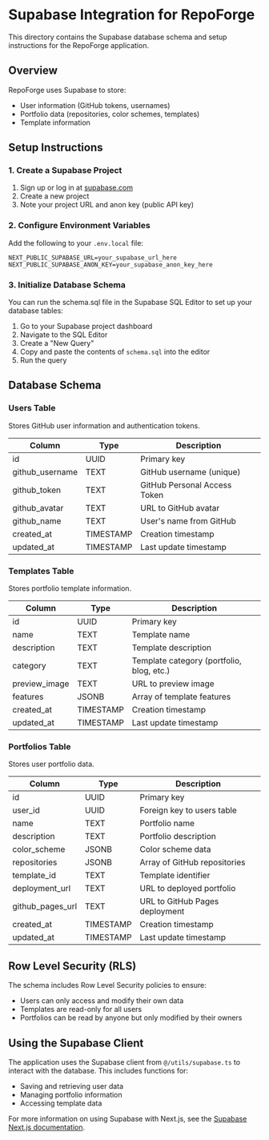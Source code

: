 # Supabase Integration for RepoForge

This directory contains the Supabase database schema and setup instructions for the RepoForge application.

## Overview

RepoForge uses Supabase to store:
- User information (GitHub tokens, usernames)
- Portfolio data (repositories, color schemes, templates)
- Template information

## Setup Instructions

### 1. Create a Supabase Project

1. Sign up or log in at [supabase.com](https://supabase.com)
2. Create a new project
3. Note your project URL and anon key (public API key)

### 2. Configure Environment Variables

Add the following to your `.env.local` file:

```
NEXT_PUBLIC_SUPABASE_URL=your_supabase_url_here
NEXT_PUBLIC_SUPABASE_ANON_KEY=your_supabase_anon_key_here
```

### 3. Initialize Database Schema

You can run the schema.sql file in the Supabase SQL Editor to set up your database tables:

1. Go to your Supabase project dashboard
2. Navigate to the SQL Editor
3. Create a "New Query"
4. Copy and paste the contents of `schema.sql` into the editor
5. Run the query

## Database Schema

### Users Table
Stores GitHub user information and authentication tokens.

| Column | Type | Description |
|--------|------|-------------|
| id | UUID | Primary key |
| github_username | TEXT | GitHub username (unique) |
| github_token | TEXT | GitHub Personal Access Token |
| github_avatar | TEXT | URL to GitHub avatar |
| github_name | TEXT | User's name from GitHub |
| created_at | TIMESTAMP | Creation timestamp |
| updated_at | TIMESTAMP | Last update timestamp |

### Templates Table
Stores portfolio template information.

| Column | Type | Description |
|--------|------|-------------|
| id | UUID | Primary key |
| name | TEXT | Template name |
| description | TEXT | Template description |
| category | TEXT | Template category (portfolio, blog, etc.) |
| preview_image | TEXT | URL to preview image |
| features | JSONB | Array of template features |
| created_at | TIMESTAMP | Creation timestamp |
| updated_at | TIMESTAMP | Last update timestamp |

### Portfolios Table
Stores user portfolio data.

| Column | Type | Description |
|--------|------|-------------|
| id | UUID | Primary key |
| user_id | UUID | Foreign key to users table |
| name | TEXT | Portfolio name |
| description | TEXT | Portfolio description |
| color_scheme | JSONB | Color scheme data |
| repositories | JSONB | Array of GitHub repositories |
| template_id | TEXT | Template identifier |
| deployment_url | TEXT | URL to deployed portfolio |
| github_pages_url | TEXT | URL to GitHub Pages deployment |
| created_at | TIMESTAMP | Creation timestamp |
| updated_at | TIMESTAMP | Last update timestamp |

## Row Level Security (RLS)

The schema includes Row Level Security policies to ensure:
- Users can only access and modify their own data
- Templates are read-only for all users
- Portfolios can be read by anyone but only modified by their owners

## Using the Supabase Client

The application uses the Supabase client from `@/utils/supabase.ts` to interact with the database. This includes functions for:
- Saving and retrieving user data
- Managing portfolio information
- Accessing template data

For more information on using Supabase with Next.js, see the [Supabase Next.js documentation](https://supabase.com/docs/guides/getting-started/quickstarts/nextjs).
